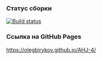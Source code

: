 ### Статус сборки

[![Build status](https://ci.appveyor.com/api/projects/status/0p2a0it0oaoq0kas?svg=true)](https://ci.appveyor.com/project/OlegBirykov/ahj-4)

### Ссылка на GitHub Pages

https://olegbirykov.github.io/AHJ-4/
